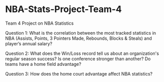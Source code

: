 # NBA-Stats-Project-Team-4

Team 4 Project on NBA Statistics

Question 1: What is the correlation between the most tracked statistics in NBA (Assists, Points, 3 Pointers Made, Rebounds, Blocks & Steals) and player’s annual salary?  

Question 2: What does the Win/Loss record tell us about an organization's regular season success? Is one conference stronger than another? Do teams have a home field advantage?

Question 3: How does the home court advantage affect NBA statistics?
